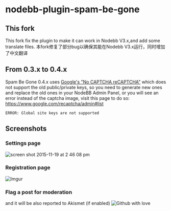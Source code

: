 nodebb-plugin-spam-be-gone
==========================

## This fork
This fork fix the plugin to make it can work in Nodebb V3.x,and add some translate files.
本fork修复了部分bug以确保其能在Nodebb V3.x运行，同时增加了中文翻译

## From 0.3.x to 0.4.x

Spam Be Gone 0.4.x uses [Google's "No CAPTCHA reCAPTCHA"](http://googleonlinesecurity.blogspot.com/2014/12/are-you-robot-introducing-no-captcha.html?m=1) which does not support the old public/private keys, so you need to generate new ones and replace the old ones in your NodeBB Admin Panel, or you will see an error instead of the captcha image, visit this page to do so: https://www.google.com/recaptcha/admin#list
```
ERROR: Global site keys are not supported
```
## Screenshots

### Settings page
![screen shot 2015-11-19 at 2 46 08 pm](https://cloud.githubusercontent.com/assets/1398375/11282248/4c5c7464-8ecc-11e5-9542-ab756a3fe5c2.png)

### Registration page
![Imgur](http://i.imgur.com/5nTBtMa.png)

### Flag a post for moderation
and it will be also reported to Akismet (if enabled)
![Github with love](https://cloud.githubusercontent.com/assets/1398375/11282166/e8c8edc4-8ecb-11e5-8925-9f09572d2371.png)
